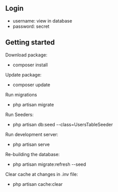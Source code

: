 ## Login

- username: view in database
- password: secret

## Getting started

Download package:
- composer install

Update package:
- composer update

Run migrations
- php artisan migrate

Run Seeders:
- php artisan db:seed --class=UsersTableSeeder

Run development server:
- php artisan serve

Re-building the database:
- php artisan migrate:refresh --seed

Clear cache at changes in .inv file:
- php artisan cache:clear
